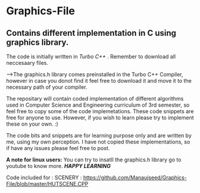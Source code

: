 # Graphics-File
## Contains different implementation in C using graphics library.

The code is initially written in _Turbo C++_  . Remember to download all neccesaary files.

 -->The graphics.h library comes preinstalled in the Turbo C++ Compiler, however in case you donot find it feel free to download it and move it to the necessary path of your compiler.

The repositary will contain coded implementation of different algorithms used in Computer Science and Engineering curriculum of 3rd semester, so feel free to copy some of the code implemetations. These code snippets are free for anyone to use. However, if you wish to learn please try to implement these on your own. :)

 The code bits and snippets are for learning purpose only and are written by me, using my own perception. I have not copied these implementations, so if have any issues please feel free to post.

 __A note for linux users:__ You can try to insatll the graphics.h library go to youtube to know more.
___HAPPY LEARNING___


Code included for : 
SCENERY : https://github.com/Manaujseed/Graphics-File/blob/master/HUTSCENE.CPP
